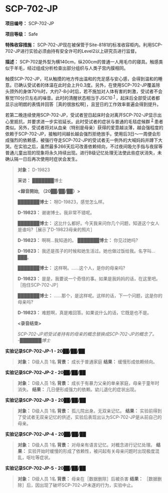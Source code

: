 # SCP-702-JP

**项目编号：** SCP-702-JP

**项目等级：** Safe

**特殊收容措施：** SCP-702-JP现在被保管于Site-8181的标准收容柜内。利用SCP-702-JP进行实验必须由持有安全许可的Level2以上研究员进行监督。

**描述：** SCP-702是外型为横140cm，纵200cm的普通一人用毛巾的寝具。触感类似于羊毛，经过组成分析检查出部分组织与人类子宫内膜相同。

触摸SCP-702-JP，可从触摸的地方传出温和的充足感与安心感，会得到温和的睡意。已确认受试者的体温在此时会上升0.3度。另外，在使用SCP-702-JP覆盖除头颈外的身体70％时，大约7-8小时后，若不施加对人体有害的刺激，受试者不会察觉110分贝左右的噪音。此时的清醒状态相当于JSC10<sup class='footnoteref'>
 <a shape='rect' class='footnoteref' id='footnoteref-1' href='javascript:;' onclick='WIKIDOT.page.utils.scrollToReference(&apos;footnote-1&apos;)'>1</a>
</sup>，起床后全部受试者都显示出明朗的表情并回答［真的很放松啊］，且翌日的工作效率普遍会得到提升。

若第二晚连续使用SCP-702-JP，受试者翌日起床时会对离开SCP-702-JP显示出心里抵抗，并要求进一步实验延长。此时受试者的症状与普通的毛毯症候群<sup class='footnoteref'>
 <a shape='rect' class='footnoteref' id='footnoteref-2' href='javascript:;' onclick='WIKIDOT.page.utils.scrollToReference(&apos;footnote-2&apos;)'>2</a>
</sup>患者类似。另外，受试者将对从血亲（特别是母亲）获得的爱意越淡薄，越会强程度的依赖于SCP-702-JP，接触时间越长越会强烈拒绝放手。使用后3日～一周便会形成强烈的依赖感，被强行夺走SCP-702-JP的受试者无一例外的大喊妈妈并蹲下大哭。在实验之后，虽然最多266天后可改善依赖倾向，不过夜间吸允手指与夜尿等普通儿童出现的现象将永久持续出现。进行B级记忆处理无法使此些症状消失，未确认隔一日后再次使用时症状会发生。


> **对象：** D-19823
> 
> **采访：** ███████博士
> 
> **<録音開始, （20██/██/██）>** 
> 
> **███████博士：** 呀D-19823，感觉怎么样。
> 
> **D-19823：** 谢谢博士。我非常不错呢。
> 
> **███████博士：** 这比什么都好。今天我来问你几个问题，知道这个女人是谁吗?［展示了D-19823母亲的照片］
> 
> **D-19823：** 啊啊…我知道的。
**███████博士：** 你见过她吗?
> 
> **D-19823：** 我还是孩子的时候和她生活过。她也做过饭给我。名字叫…███。
> 
> **███████博士：** 这样啊。……这个人，是你的母亲吗?
> 
> **D-19823：** 是是，我要说一个奇怪的事。如果是我妈妈的话，在这里吧。［抱住SCP-702-JP］
> 
> **███████博士：** ……那个，是这样呢。这样的话，下一个问题，这是你的母亲吗?
> 
> **D-19823：** 难题啊，真是难回答。如果说什么的话，它既是也不是。
> 
> **<录音结束>** 
> 
> *SCP-702-JP把受试者持有的母亲的概念替换成SCP-702-JP的概念了。* 
*-███████博士* 
> 

<strong>&#23454;&#39564;&#35760;&#24405;SCP-702-JP-1 - 20&#9608;&#9608;/&#9608;&#9608;/&#9608;&#9608;</strong>


> **对象：** D级人员 1名
**背景：** 成长于普通家庭
**结果：** 缓慢形成依赖倾向。
> 

<strong>&#23454;&#39564;&#35760;&#24405;SCP-702-JP-2 - 20&#9608;&#9608;/&#9608;&#9608;/&#9608;&#9608;</strong>


> **对象：** D级人员 1名
**背景：** 成长于有暴力父亲的单亲家庭，母亲于童年时消失。
**结果：** 几日便形成强力的依赖。幼儿退化的症状出现。
> 

<strong>&#23454;&#39564;&#35760;&#24405;SCP-702-JP-3 - 20&#9608;&#9608;/&#9608;&#9608;/&#9608;&#9608;</strong>


> **对象：** D级人员 1名
**背景：** 孤儿院出身。无双亲记忆。
**结果：** 实验前得到了受试者无双亲记忆的供述，实验后表现出认为SCP-702-JP是从前自己的母亲。
> 

<strong>&#23454;&#39564;&#35760;&#24405;SCP-702-JP-4 - 20&#9608;&#9608;/&#9608;&#9608;/&#9608;&#9608;</strong>


> **对象：** D级人员 1名
**背景：** 对母亲有语言记忆。对概念进行记忆处理。
**结果：** 实验开始时缓慢的形成了依赖性，被问起有关母亲问题时出现极度混乱，呕吐等症状。
> 

<strong>&#23454;&#39564;&#35760;&#24405;SCP-702-JP-5 - 20&#9608;&#9608;/&#9608;&#9608;/&#9608;&#9608;</strong>


> **对象：** D级人员 1名
**背景：** 母亲在［数据删除］后被杀害
**结果：** ［数据删除］后，因出现了破坏SCP-702-JP未遂的行为，实验中止。
> 

